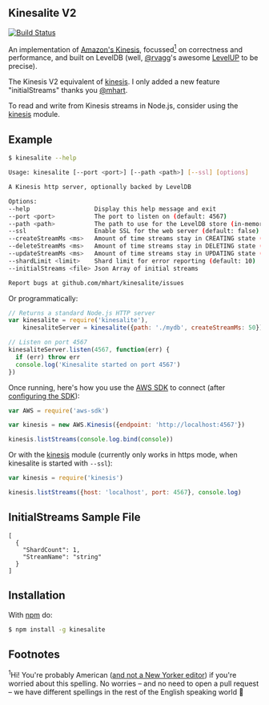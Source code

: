 Kinesalite V2
----------

[![Build Status](https://secure.travis-ci.org/mhart/kinesalite.png?branch=master)](http://travis-ci.org/mhart/kinesalite)

An implementation of [Amazon's Kinesis](http://docs.aws.amazon.com/kinesis/latest/APIReference/),
focussed<a href="#focussed"><sup>1</sup></a> on correctness and performance, and built on LevelDB
(well, [@rvagg](https://github.com/rvagg)'s awesome [LevelUP](https://github.com/rvagg/node-levelup) to be precise).

The Kinesis V2 equivalent of [kinesis](https://github.com/mhart/kinesalite).
I only added a new feature "initialStreams" thanks you [@mhart](https://github.com/mhart).

To read and write from Kinesis streams in Node.js, consider using the [kinesis](https://github.com/mhart/kinesis)
module.

Example
-------

```sh
$ kinesalite --help

Usage: kinesalite [--port <port>] [--path <path>] [--ssl] [options]

A Kinesis http server, optionally backed by LevelDB

Options:
--help                  Display this help message and exit
--port <port>           The port to listen on (default: 4567)
--path <path>           The path to use for the LevelDB store (in-memory by default)
--ssl                   Enable SSL for the web server (default: false)
--createStreamMs <ms>   Amount of time streams stay in CREATING state (default: 500)
--deleteStreamMs <ms>   Amount of time streams stay in DELETING state (default: 500)
--updateStreamMs <ms>   Amount of time streams stay in UPDATING state (default: 500)
--shardLimit <limit>    Shard limit for error reporting (default: 10)
--initialStreams <file> Json Array of initial streams

Report bugs at github.com/mhart/kinesalite/issues
```

Or programmatically:

```js
// Returns a standard Node.js HTTP server
var kinesalite = require('kinesalite'),
    kinesaliteServer = kinesalite({path: './mydb', createStreamMs: 50})

// Listen on port 4567
kinesaliteServer.listen(4567, function(err) {
  if (err) throw err
  console.log('Kinesalite started on port 4567')
})
```

Once running, here's how you use the [AWS SDK](https://github.com/aws/aws-sdk-js) to connect
(after [configuring the SDK](http://docs.aws.amazon.com/AWSJavaScriptSDK/guide/node-configuring.html)):

```js
var AWS = require('aws-sdk')

var kinesis = new AWS.Kinesis({endpoint: 'http://localhost:4567'})

kinesis.listStreams(console.log.bind(console))
```

Or with the [kinesis](https://github.com/mhart/kinesis) module (currently only works in https mode, when kinesalite is started with `--ssl`):

```js
var kinesis = require('kinesis')

kinesis.listStreams({host: 'localhost', port: 4567}, console.log)
```

InitialStreams Sample File
--------------------------
```
[ 
  {
    "ShardCount": 1,
    "StreamName": "string"
  }
]
```

Installation
------------

With [npm](http://npmjs.org/) do:

```sh
$ npm install -g kinesalite
```

Footnotes
---------

<a id="focussed"><sup>1</sup></a>Hi! You're probably American ([and not a New Yorker editor](https://www.newyorker.com/books/page-turner/the-double-l)) if you're worried about this spelling. No worries –
and no need to open a pull request – we have different spellings in the rest of the English speaking world 🐨
